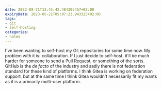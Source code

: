 ```yaml
---
date: 2022-08-21T12:45:42.484305457+02:00
expiryDate: 2023-06-21T09:07:23.943325+02:00
tags:
- git
- self-hosting
categories:
- notes
---
```


I've been wanting to self-host my Git repositories for some time now. My problem with it is: collaboration. If I just decide to self-host, it'll be much harder for someone to send a Pull Request, or something of the sorts. GitHub is the _de facto_ of the industry and sadly there is not federation standard for these kind of platforms. I think Gitea is working on federation support, but at the same time I think Gitea wouldn't necessarily fit my wants as it is a primarily multi-user platform.
